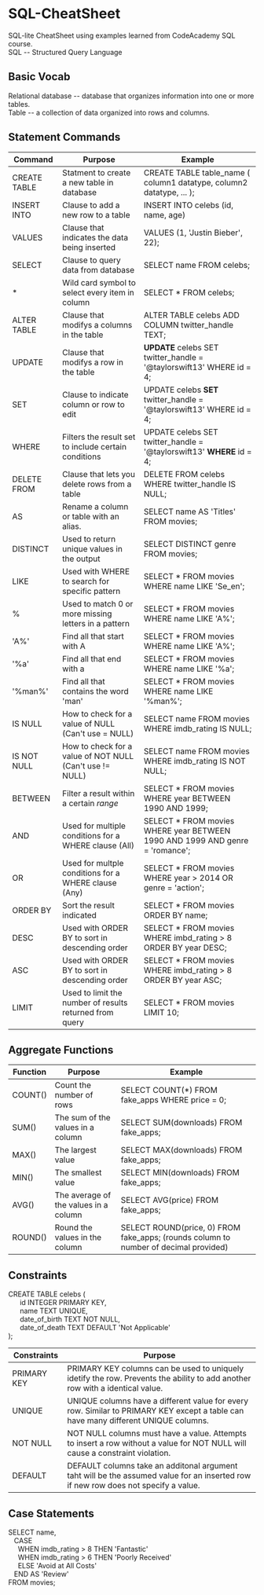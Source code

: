 # SQL-CheatSheet  
SQL-lite CheatSheet using examples learned from CodeAcademy SQL course.  
SQL -- Structured Query Language

## Basic Vocab
Relational database -- database that organizes information into one or more tables.  
Table -- a collection of data organized into rows and columns.    
  
## Statement Commands  

| Command       | Purpose                                                  | Example                                                                     |
| ------------- | -------------                                            | -----                                                                       |
| CREATE TABLE  | Statment to create a new table in database               | CREATE TABLE table_name ( column1 datatype, column2 datatype, ... );        |
| INSERT INTO   | Clause to add a new row to a table                       | INSERT INTO celebs (id, name, age)                                          |
| VALUES        | Clause that indicates the data being inserted            | VALUES (1, 'Justin Bieber', 22);                                            |
| SELECT        | Clause to query data from database                       | SELECT name FROM celebs;                                                    |
| *             | Wild card symbol to select every item in column          | SELECT * FROM celebs;                                                       |
| ALTER TABLE   | Clause that modifys a columns in the table               | ALTER TABLE celebs ADD COLUMN twitter_handle TEXT;                          |
| UPDATE        | Clause that modifys a row in the table                   | **UPDATE** celebs SET twitter_handle = '@taylorswift13' WHERE id = 4;       |
| SET           | Clause to indicate column or row to edit                 | UPDATE celebs **SET** twitter_handle = '@taylorswift13' WHERE id = 4;       |
| WHERE         | Filters the result set to include certain conditions     | UPDATE celebs SET twitter_handle = '@taylorswift13' **WHERE** id = 4;       |
| DELETE FROM   | Clause that lets you delete rows from a table            | DELETE FROM celebs WHERE twitter_handle IS NULL;                            |
| AS            | Rename a column or table with an alias.                  | SELECT name AS 'Titles' FROM movies;                                        |
| DISTINCT      | Used to return unique values in the output               | SELECT DISTINCT genre FROM movies;                                          |
| LIKE          | Used with WHERE to search for specific pattern           | SELECT * FROM movies WHERE name LIKE 'Se_en';                               |
| %             | Used to match 0 or more missing letters in a pattern     | SELECT * FROM movies WHERE name LIKE 'A%';                                  |
| 'A%'          | Find all that start with A                               | SELECT * FROM movies WHERE name LIKE 'A%';                                  |
| '%a'          | Find all that end with a                                 | SELECT * FROM movies WHERE name LIKE '%a';                                  |
| '%man%'       | Find all that contains the word 'man'                    | SELECT * FROM movies WHERE name LIKE '%man%';                               |
| IS NULL       | How to check for a value of NULL (Can't use = NULL)      | SELECT name FROM movies WHERE imdb_rating IS NULL;                          |
| IS NOT NULL   | How to check for a value of NOT NULL (Can't use != NULL) | SELECT name FROM movies WHERE imdb_rating IS NOT NULL;                      |
| BETWEEN       | Filter a result within a certain *range*                 | SELECT * FROM movies WHERE year BETWEEN 1990 AND 1999;                      |
| AND           | Used for multiple conditions for a WHERE clause (All)    | SELECT * FROM movies WHERE year BETWEEN 1990 AND 1999 AND genre = 'romance';|
| OR            | Used for multple conditions for a WHERE clause (Any)     | SELECT * FROM movies WHERE year > 2014 OR genre = 'action';                 |
| ORDER BY      | Sort the result indicated                                | SELECT * FROM movies ORDER BY name;                                         |
| DESC          | Used with ORDER BY to sort in descending order           | SELECT * FROM movies WHERE imbd_rating > 8 ORDER BY year DESC;              |
| ASC           | Used with ORDER BY to sort in descending order           | SELECT * FROM movies WHERE imbd_rating > 8 ORDER BY year ASC;               |
| LIMIT         | Used to limit the number of results returned from query  | SELECT * FROM movies LIMIT 10;                                              |

## Aggregate Functions
| Function      | Purpose                                                  | Example                                                                     |
| ------------- | -------------                                            | -----                                                                       |
| COUNT()       | Count the number of rows                                 | SELECT COUNT(*) FROM fake_apps WHERE price = 0;                             |
| SUM()         | The sum of the values in a column                        | SELECT SUM(downloads) FROM fake_apps;                                       |
| MAX()         | The largest value                                        | SELECT MAX(downloads) FROM fake_apps;                                       |
| MIN()         | The smallest value                                       | SELECT MIN(downloads) FROM fake_apps;                                       |
| AVG()         | The average of the values in a column                    | SELECT AVG(price) FROM fake_apps;                                           |
| ROUND()       | Round the values in the column                           | SELECT ROUND(price, 0) FROM fake_apps;  (rounds column to number of decimal provided) |

## Constraints  
CREATE TABLE celebs (  
&nbsp;&nbsp;&nbsp;&nbsp;&nbsp;   id INTEGER PRIMARY KEY,   
&nbsp;&nbsp;&nbsp;&nbsp;&nbsp;   name TEXT UNIQUE,  
&nbsp;&nbsp;&nbsp;&nbsp;&nbsp;   date_of_birth TEXT NOT NULL,  
&nbsp;&nbsp;&nbsp;&nbsp;&nbsp;   date_of_death TEXT DEFAULT 'Not Applicable'  
);  
   
| Constraints | Purpose |
| ----------- | ------- |
| PRIMARY KEY | PRIMARY KEY columns can be used to uniquely idetify the row. Prevents the ability to add another row with a identical value.       |
| UNIQUE      | UNIQUE columns have a different value for every row. Similar to PRIMARY KEY except a table can have many different UNIQUE columns. |
| NOT NULL    | NOT NULL columns must have a value. Attempts to insert a row without a value for NOT NULL will cause a constraint violation.       |
| DEFAULT     | DEFAULT columns take an additonal argument taht will be the assumed value for an inserted row if new row does not specify a value. |  

## Case Statements  
SELECT name,  
&nbsp;&nbsp;  CASE  
&nbsp;&nbsp;&nbsp;&nbsp;   WHEN imdb_rating > 8 THEN 'Fantastic'  
&nbsp;&nbsp;&nbsp;&nbsp;   WHEN imdb_rating > 6 THEN 'Poorly Received'  
&nbsp;&nbsp;&nbsp;&nbsp;   ELSE 'Avoid at All Costs'  
&nbsp;&nbsp;  END AS 'Review'   
FROM movies;    



    
                                                                                            

